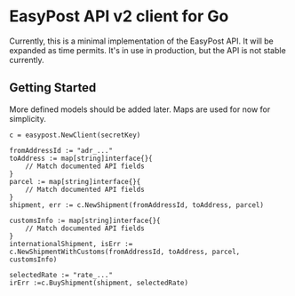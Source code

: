 # EasyPost API v2 client for Go

Currently, this is a minimal implementation of the EasyPost API. It will be expanded as time permits. It's in use in production, but the API is not stable currently.

## Getting Started

More defined models should be added later. Maps are used for now for simplicity.

```golang
c = easypost.NewClient(secretKey)

fromAddressId := "adr_..."
toAddress := map[string]interface{}{
	// Match documented API fields
}
parcel := map[string]interface{}{
	// Match documented API fields
}
shipment, err := c.NewShipment(fromAddressId, toAddress, parcel)

customsInfo := map[string]interface{}{
	// Match documented API fields
}
internationalShipment, isErr := c.NewShipmentWithCustoms(fromAddressId, toAddress, parcel, customsInfo)

selectedRate := "rate_..."
irErr :=c.BuyShipment(shipment, selectedRate)
```